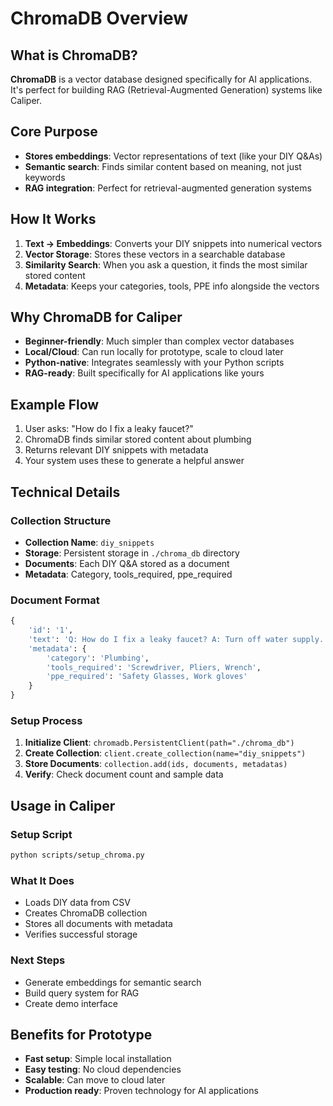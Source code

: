 # ChromaDB Overview

## What is ChromaDB?

**ChromaDB** is a vector database designed specifically for AI applications. It's perfect for building RAG (Retrieval-Augmented Generation) systems like Caliper.

## Core Purpose

- **Stores embeddings**: Vector representations of text (like your DIY Q&As)
- **Semantic search**: Finds similar content based on meaning, not just keywords
- **RAG integration**: Perfect for retrieval-augmented generation systems

## How It Works

1. **Text → Embeddings**: Converts your DIY snippets into numerical vectors
2. **Vector Storage**: Stores these vectors in a searchable database
3. **Similarity Search**: When you ask a question, it finds the most similar stored content
4. **Metadata**: Keeps your categories, tools, PPE info alongside the vectors

## Why ChromaDB for Caliper

- **Beginner-friendly**: Much simpler than complex vector databases
- **Local/Cloud**: Can run locally for prototype, scale to cloud later
- **Python-native**: Integrates seamlessly with your Python scripts
- **RAG-ready**: Built specifically for AI applications like yours

## Example Flow

1. User asks: "How do I fix a leaky faucet?"
2. ChromaDB finds similar stored content about plumbing
3. Returns relevant DIY snippets with metadata
4. Your system uses these to generate a helpful answer

## Technical Details

### Collection Structure
- **Collection Name**: `diy_snippets`
- **Storage**: Persistent storage in `./chroma_db` directory
- **Documents**: Each DIY Q&A stored as a document
- **Metadata**: Category, tools_required, ppe_required

### Document Format
```python
{
    'id': '1',
    'text': 'Q: How do I fix a leaky faucet? A: Turn off water supply...',
    'metadata': {
        'category': 'Plumbing',
        'tools_required': 'Screwdriver, Pliers, Wrench',
        'ppe_required': 'Safety Glasses, Work gloves'
    }
}
```

### Setup Process
1. **Initialize Client**: `chromadb.PersistentClient(path="./chroma_db")`
2. **Create Collection**: `client.create_collection(name="diy_snippets")`
3. **Store Documents**: `collection.add(ids, documents, metadatas)`
4. **Verify**: Check document count and sample data

## Usage in Caliper

### Setup Script
```bash
python scripts/setup_chroma.py
```

### What It Does
- Loads DIY data from CSV
- Creates ChromaDB collection
- Stores all documents with metadata
- Verifies successful storage

### Next Steps
- Generate embeddings for semantic search
- Build query system for RAG
- Create demo interface

## Benefits for Prototype

- **Fast setup**: Simple local installation
- **Easy testing**: No cloud dependencies
- **Scalable**: Can move to cloud later
- **Production ready**: Proven technology for AI applications
